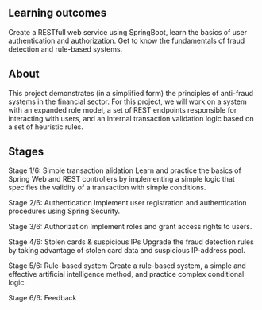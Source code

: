 
## Learning outcomes

Create a RESTfull web service using SpringBoot, learn the basics of user authentication and authorization. Get to know the fundamentals of fraud detection and rule-based systems.

## About

This project demonstrates (in a simplified form) the principles of anti-fraud systems in the financial sector. For this project, we will work on a system with an expanded role model, a set of REST endpoints responsible for interacting with users, and an internal transaction validation logic based on a set of heuristic rules.

## Stages

Stage 1/6: Simple transaction alidation
Learn and practice the basics of Spring Web and REST controllers by implementing a simple logic that specifies the validity of a transaction with simple conditions.

Stage 2/6: Authentication
Implement user registration and authentication procedures using Spring Security.

Stage 3/6: Authorization
Implement roles and grant access rights to users.

Stage 4/6: Stolen cards & suspicious IPs
Upgrade the fraud detection rules by taking advantage of stolen card data and suspicious IP-address pool.

Stage 5/6: Rule-based system
Create a rule-based system, a simple and effective artificial intelligence method, and practice complex conditional logic.

Stage 6/6: Feedback
